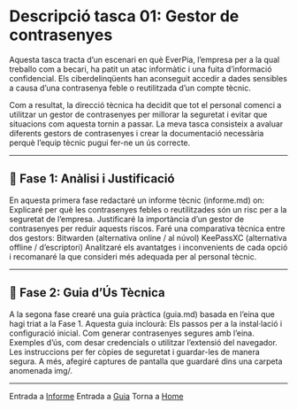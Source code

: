 # Descripció tasca 01: Gestor de contrasenyes

Aquesta tasca tracta d’un escenari en què EverPia, l’empresa per a la qual treballo com a becari, ha patit un atac informàtic i una fuita d’informació confidencial. Els ciberdelinqüents han aconseguit accedir a dades sensibles a causa d’una contrasenya feble o reutilitzada d’un compte tècnic.

Com a resultat, la direcció tècnica ha decidit que tot el personal comenci a utilitzar un gestor de contrasenyes per millorar la seguretat i evitar que situacions com aquesta tornin a passar.
La meva tasca consisteix a avaluar diferents gestors de contrasenyes i crear la documentació necessària perquè l’equip tècnic pugui fer-ne un ús correcte.

---

## 🧩 Fase 1: Anàlisi i Justificació

En aquesta primera fase redactaré un informe tècnic (informe.md) on:
Explicaré per què les contrasenyes febles o reutilitzades són un risc per a la seguretat de l’empresa.
Justificaré la importància d’un gestor de contrasenyes per reduir aquests riscos.
Faré una comparativa tècnica entre dos gestors:
Bitwarden (alternativa online / al núvol)
KeePassXC (alternativa offline / d’escriptori)
Analitzaré els avantatges i inconvenients de cada opció i recomanaré la que consideri més adequada per al personal tècnic.

---

## 🧰 Fase 2: Guia d’Ús Tècnica

A la segona fase crearé una guia pràctica (guia.md) basada en l’eina que hagi triat a la Fase 1.
Aquesta guia inclourà:
Els passos per a la instal·lació i configuració inicial.
Com generar contrasenyes segures amb l’eina.
Exemples d’ús, com desar credencials o utilitzar l’extensió del navegador.
Les instruccions per fer còpies de seguretat i guardar-les de manera segura.
A més, afegiré captures de pantalla que guardaré dins una carpeta anomenada img/.

---

Entrada a [Informe](Informe.md)
Entrada a [Guia](Guia.md)
Torna a [Home](...)
